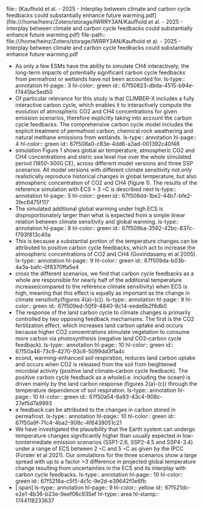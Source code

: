 file:: [Kaufhold et al. - 2025 - Interplay between climate and carbon cycle feedbacks could substantially enhance future warming.pdf](file:///home/heinz/Zotero/storage/IWRRY3AN/Kaufhold et al. - 2025 - Interplay between climate and carbon cycle feedbacks could substantially enhance future warming.pdf)
file-path:: file:///home/heinz/Zotero/storage/IWRRY3AN/Kaufhold et al. - 2025 - Interplay between climate and carbon cycle feedbacks could substantially enhance future warming.pdf

- As only a few ESMs have the ability to simulate CH4 interactively, the long-term impacts of potentially significant carbon cycle feedbacks from permafrost or wetlands have not been accounted for. 
  ls-type:: annotation
  hl-page:: 3
  hl-color:: green
  id:: 67f50823-dbda-4515-b94e-f7445bc5ed50
- Of particular relevance for this study is that CLIMBER-X includes a fully interactive carbon cycle, which enables it to interactively compute the evolution of atmospheric CO2 and CH4 concentrations for given emission scenarios, therefore explicitly taking into account the carbon cycle feedbacks. The comprehensive carbon cycle model includes the explicit treatment of permafrost carbon, chemical rock weathering and natural methane emissions from wetlands. 
  ls-type:: annotation
  hl-page:: 4
  hl-color:: green
  id:: 67f508a0-c83e-4dd6-a3ad-001392c40f48
- simulation Figure 1 shows global air temperature, atmospheric CO2 and CH4 concentrations and steric sea level rise over the whole simulated period (1850–3000 CE), across different model versions and three SSP scenarios. All model versions with different climate sensitivity not only realistically reproduce historical changes in global temperature, but also atmospheric concentration of CO2 and CH4 (figure 1). The results of the reference simulation with ECS = 3 ◦C is described next
  ls-type:: annotation
  hl-page:: 5
  hl-color:: green
  id:: 67f508dd-1be2-44b7-bfe2-3fec6475f117
- The simulated additional global warming under high ECS is disproportionately larger than what is expected from a simple linear relation between climate sensitivity and global warming. 
  ls-type:: annotation
  hl-page:: 8
  hl-color:: green
  id:: 67f509ba-3592-42bc-837c-f793f813c40a
- This is because a substantial portion of the temperature changes can be attributed to positive carbon cycle feedbacks, which act to increase the atmospheric concentrations of CO2 and CH4 (Govindasamy et al 2005). 
  ls-type:: annotation
  hl-page:: 9
  hl-color:: green
  id:: 67f509da-b03b-4a3a-bafc-0f8370ffa5e4
- cross the different scenarios, we find that carbon cycle feedbacks as a whole are responsible for nearly half of the additional temperature increase(compared to the reference climate sensitivity) when ECS is high, meaning that this effect is equally as important as the change in climate sensitivity(figures 4(a)–(c)). 
  ls-type:: annotation
  hl-page:: 9
  hl-color:: green
  id:: 67f509ed-50f9-4840-8c14-eede6b2f8db0
- The response of the land carbon cycle to climate changes is primarily controlled by two opposing feedback mechanisms. The first is the CO2 fertilization effect, which increases land carbon uptake and occurs because higher CO2 concentrations stimulate vegetation to consume more carbon via photosynthesis (negative land CO2–carbon cycle feedback). 
  ls-type:: annotation
  hl-page:: 10
  hl-color:: green
  id:: 67f50a46-73c9-4270-93c8-5099dd3f1a4c
- econd, warming-enhanced soil respiration, reduces land carbon uptake and occurs when CO2 is released from the soil from heightened microbial activity (positive land climate–carbon cycle feedback). The positive carbon cycle feedback as a whole(i.e. including the ocean) is driven mainly by the land carbon response (figures 2(a)–(c)) through the temperature dependence of soil respiration.
  ls-type:: annotation
  hl-page:: 10
  hl-color:: green
  id:: 67f50a54-8a93-43c4-908c-27ef5d7a9993
- e feedback can be attributed to the changes in carbon stored in permafrost. 
  ls-type:: annotation
  hl-page:: 10
  hl-color:: green
  id:: 67f50a9f-71c4-4ba2-908c-4f6439051c21
- We have investigated the plausibility that the Earth system can undergo temperature changes significantly higher than usually expected in low-tointermediate emission scenarios (SSP1-2.6, SSP2-4.5 and SSP4-3.4) under a range of ECS between 2 ◦C and 5 ◦C as given by the IPCC (Forster et al 2021). Our simulations for the three scenarios show a large spread with up to a factor >3 difference in projected global temperature change resulting from uncertainties in the ECS and its interplay with carbon cycle feedbacks.
  ls-type:: annotation
  hl-page:: 10
  hl-color:: green
  id:: 67f5216a-c5f5-4c1c-9e2d-e39642f0e6fb
- [:span]
  ls-type:: annotation
  hl-page:: 9
  hl-color:: yellow
  id:: 67f521dc-e2e1-4b36-b23e-9eef06c935ef
  hl-type:: area
  hl-stamp:: 1744118233637